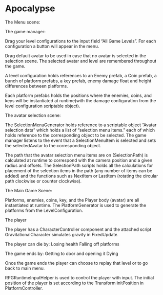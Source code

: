# Apocalypse







The Menu scene:

  The game manager:


  Drag your level configurations to the input field “All Game Levels”. For each configuration a button will appear in the menu.

  Drag default avatar to be used in case that no avatar is selected in the selection scene. The selected avatar and level are remembered      throughout the game.


  A level configuration holds references to an Enemy prefab, a Coin prefab, a bunch of platform prefabs, a key prefab, enemy damage float and height differences between platforms.

  Each platform prefabs holds the positions where the enemies, coins, and keys will be instantiated at runtime(with the damage configuration from the  level configuration scriptable object).


The avatar selection scene:

  The SelectionMenuGenerator holds reference to a scriptable object “Avatar selection data” which holds a list of “selection menu items.” each of which holds reference to the corresponding object to be selected. The game manager listens to the event that a SelectionMenuItem is selected and sets the selectedAvatar to the corresponding object.

  The path that the avatar selection menu items are on (SelectionPath) is calculated at runtime to correspond with the camera position and a given radius and offsets. The SelectionPath scripts holds all the calculations for placement of the selection items in the path (any number of items can be added) and the functions such as NextItem or LastItem (rotating the circular path clockwise or counter clockwise).







The Main Game Scene:



  Platforms, enemies, coins, key, and the Player body (avatar) are all instantiated at runtime.
  The PlatformGenerator is used to generate the platforms from the LevelConfiguration. 

  The player

  The player has a CharacterController component and the attached script GravitationalCharacter simulates gravity in FixedUpdate.

  The player can die by:
  Losing health
  Falling off platforms

  The game ends by:
  Getting to door and opening it
  Dying

  Once the game ends the player can choose to replay that level or to go back to main menu.


  RPGRuntimeInputHelper is used to control the player with input. 
  The initial position of the player is set according to the Transform initPosition in PlatformController.

